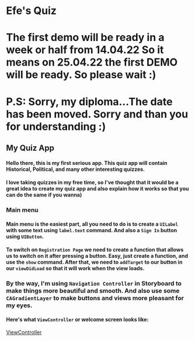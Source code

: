 # Efe's Quiz
# The first demo will be ready in a week or half from 14.04.22 So it means on 25.04.22 the first DEMO will be ready. So please wait :)
# P.S: Sorry, my diploma...The date has been moved. Sorry and than you for understanding :)
## My Quiz App
#### Hello there, this is my first serious app. This quiz app will contain Historical, Political, and many other interesting quizzes. 
#### I love taking quizzes in my free time, so I've thought that it would be a great idea to create my quiz app and also explain how it works so that you can do the same if you wanna) 
### Main menu
#### Main menu is the easiest part, all you need to do is to create a `UILabel` with some text using `label.text` command. And also a `Sign In` button using `UIButton`. 
#### To switch on `Registration Page` we need to create a function that allows us to switch on it after pressing a button. Easy, just create a function, and use the `show` command. After that, we need to `addTarget` to our button in our `viewDidLoad` so that it will work when the view loads. 
### By the way, I'm using `Navigation Controller` in Storyboard to make things more beautiful and smooth. And also use some `CAGradientLayer` to make buttons and views more pleasant for my eyes.

#### Here's what `ViewController` or welcome screen looks like:
[ViewController](./Photos/ViewControllerForQuizApp.jpeg)
